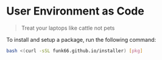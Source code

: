# User Environment as Code

> Treat your laptops like cattle not pets

To install and setup a package, run the following command:

```sh
bash <(curl -sSL funk66.github.io/installer) [pkg]
```
